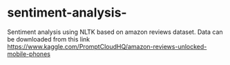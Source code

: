 # sentiment-analysis-
Sentiment analysis using NLTK based on amazon reviews dataset. 
Data can be downloaded from this link https://www.kaggle.com/PromptCloudHQ/amazon-reviews-unlocked-mobile-phones
